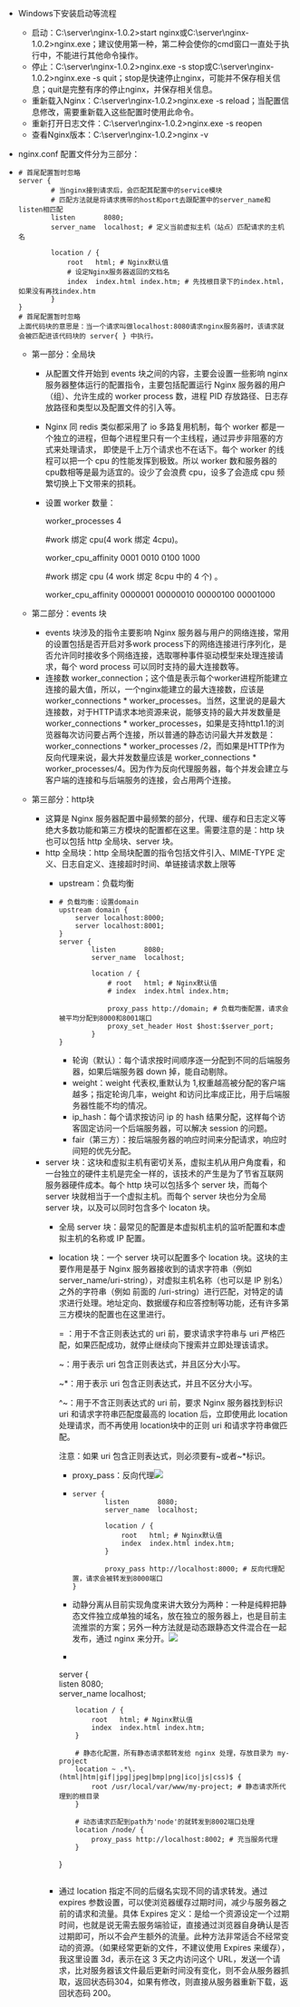 * Windows下安装启动等流程
  * 启动：C:\server\nginx-1.0.2>start nginx或C:\server\nginx-1.0.2>nginx.exe；建议使用第一种，第二种会使你的cmd窗口一直处于执行中，不能进行其他命令操作。
  * 停止：C:\server\nginx-1.0.2>nginx.exe -s stop或C:\server\nginx-1.0.2>nginx.exe -s quit；stop是快速停止nginx，可能并不保存相关信息；quit是完整有序的停止nginx，并保存相关信息。
  * 重新载入Nginx：C:\server\nginx-1.0.2>nginx.exe -s reload；当配置信息修改，需要重新载入这些配置时使用此命令。
  * 重新打开日志文件：C:\server\nginx-1.0.2>nginx.exe -s reopen
  * 查看Nginx版本：C:\server\nginx-1.0.2>nginx -v

* nginx.conf 配置文件分为三部分：

* ```nginx
  # 首尾配置暂时忽略
  server {  
          # 当nginx接到请求后，会匹配其配置中的service模块
          # 匹配方法就是将请求携带的host和port去跟配置中的server_name和listen相匹配
          listen       8080;        
          server_name  localhost; # 定义当前虚拟主机（站点）匹配请求的主机名
  
          location / {
              root   html; # Nginx默认值
              # 设定Nginx服务器返回的文档名
              index  index.html index.htm; # 先找根目录下的index.html，如果没有再找index.htm
          }
  }
  # 首尾配置暂时忽略
  上面代码块的意思是：当一个请求叫做localhost:8080请求nginx服务器时，该请求就会被匹配进该代码块的 server{ } 中执行。
  ```

  * 第一部分：全局块

    * 从配置文件开始到 events 块之间的内容，主要会设置一些影响 nginx 服务器整体运行的配置指令，主要包括配置运行 Nginx 服务器的用户（组）、允许生成的 worker process 数，进程 PID 存放路径、日志存放路径和类型以及配置文件的引入等。

    * Nginx 同 redis 类似都采用了 io 多路复用机制，每个 worker 都是一个独立的进程，但每个进程里只有一个主线程，通过异步非阻塞的方式来处理请求， 即使是千上万个请求也不在话下。每个 worker 的线程可以把一个 cpu 的性能发挥到极致。所以 worker 数和服务器的 cpu数相等是最为适宜的。设少了会浪费 cpu，设多了会造成 cpu 频繁切换上下文带来的损耗。

    * 设置 worker 数量：

      worker_processes 4

      #work 绑定 cpu(4 work 绑定 4cpu)。

      worker_cpu_affinity 0001 0010 0100 1000

      #work 绑定 cpu (4 work 绑定 8cpu 中的 4 个) 。

      worker_cpu_affinity 0000001 00000010 00000100 00001000
    
  * 第二部分：events 块

    * events 块涉及的指令主要影响 Nginx 服务器与用户的网络连接，常用的设置包括是否开启对多work process下的网络连接进行序列化，是否允许同时接收多个网络连接，选取哪种事件驱动模型来处理连接请求，每个 word process 可以同时支持的最大连接数等。
    * 连接数 worker_connection；这个值是表示每个worker进程所能建立连接的最大值，所以，一个nginx能建立的最大连接数，应该是worker_connections * worker_processes。当然，这里说的是最大连接数，对于HTTP请求本地资源来说，能够支持的最大并发数量是 worker_connections * worker_processes，如果是支持http1.1的浏览器每次访问要占两个连接，所以普通的静态访问最大并发数是：worker_connections * worker_processes /2，而如果是HTTP作为反向代理来说，最大并发数量应该是 worker_connections * worker_processes/4。因为作为反向代理服务器，每个并发会建立与客户端的连接和与后端服务的连接，会占用两个连接。
    
  * 第三部分：http块

    * 这算是 Nginx 服务器配置中最频繁的部分，代理、缓存和日志定义等绝大多数功能和第三方模块的配置都在这里。需要注意的是：http 块也可以包括 http 全局块、server 块。
    * http 全局块：http 全局块配置的指令包括文件引入、MIME-TYPE 定义、日志自定义、连接超时时间、单链接请求数上限等
      * upstream：负载均衡
      
      * ```nginx
        # 负载均衡：设置domain
        upstream domain {
            server localhost:8000;
            server localhost:8001;
        }
        server {  
                listen       8080;        
                server_name  localhost;
        
                location / {
                    # root   html; # Nginx默认值
                    # index  index.html index.htm;
                    
                    proxy_pass http://domain; # 负载均衡配置，请求会被平均分配到8000和8001端口
                    proxy_set_header Host $host:$server_port;
                }
        }
        ```
        
        * 轮询（默认）：每个请求按时间顺序逐一分配到不同的后端服务器，如果后端服务器 down 掉，能自动剔除。
        * weight：weight 代表权,重默认为 1,权重越高被分配的客户端越多；指定轮询几率，weight 和访问比率成正比，用于后端服务器性能不均的情况。
        * ip_hash：每个请求按访问 ip 的 hash 结果分配，这样每个访客固定访问一个后端服务器，可以解决 session 的问题。
        * fair（第三方）：按后端服务器的响应时间来分配请求，响应时间短的优先分配。
    * server 块：这块和虚拟主机有密切关系，虚拟主机从用户角度看，和一台独立的硬件主机是完全一样的，该技术的产生是为了节省互联网服务器硬件成本。每个 http 块可以包括多个 server 块，而每个 server 块就相当于一个虚拟主机。而每个 server 块也分为全局 server 块，以及可以同时包含多个 locaton 块。
      * 全局 server 块：最常见的配置是本虚拟机主机的监听配置和本虚拟主机的名称或 IP 配置。
    
      * location 块：一个 server 块可以配置多个 location 块。这块的主要作用是基于 Nginx 服务器接收到的请求字符串（例如 server_name/uri-string），对虚拟主机名称（也可以是 IP 别名）之外的字符串（例如 前面的 /uri-string）进行匹配，对特定的请求进行处理。地址定向、数据缓存和应答控制等功能，还有许多第三方模块的配置也在这里进行。
    
        = ：用于不含正则表达式的 uri 前，要求请求字符串与 uri 严格匹配，如果匹配成功，就停止继续向下搜索并立即处理该请求。
    
        ~：用于表示 uri 包含正则表达式，并且区分大小写。
    
        ~*：用于表示 uri 包含正则表达式，并且不区分大小写。
    
        ^~：用于不含正则表达式的 uri 前，要求 Nginx 服务器找到标识 uri 和请求字符串匹配度最高的 location 后，立即使用此 location 处理请求，而不再使用 location块中的正则 uri 和请求字符串做匹配。
    
        注意：如果 uri 包含正则表达式，则必须要有~或者~*标识。
    
        * proxy_pass：反向代理![](./Nginx/2.png)
        
        * ```nginx
          server {  
                  listen       8080;        
                  server_name  localhost;
          
                  location / {
                      root   html; # Nginx默认值
                      index  index.html index.htm;
                  }
                  
                  proxy_pass http://localhost:8000; # 反向代理配置，请求会被转发到8000端口
          }
          ```
        
        * 动静分离从目前实现角度来讲大致分为两种：一种是纯粹把静态文件独立成单独的域名，放在独立的服务器上，也是目前主流推崇的方案；另外一种方法就是动态跟静态文件混合在一起发布，通过 nginx 来分开。![](./Nginx/1.png)
        
        * ```nginx
        server {  
                listen       8080;        
                server_name  localhost;
        
                location / {
                    root   html; # Nginx默认值
                    index  index.html index.htm;
                }
                
                # 静态化配置，所有静态请求都转发给 nginx 处理，存放目录为 my-project
                location ~ .*\.(html|htm|gif|jpg|jpeg|bmp|png|ico|js|css)$ {
                    root /usr/local/var/www/my-project; # 静态请求所代理到的根目录
                }
                
                # 动态请求匹配到path为'node'的就转发到8002端口处理
                location /node/ {  
                    proxy_pass http://localhost:8002; # 充当服务代理
                }
        }
         ```
      * 通过 location 指定不同的后缀名实现不同的请求转发。通过 expires 参数设置，可以使浏览器缓存过期时间，减少与服务器之前的请求和流量。具体 Expires 定义：是给一个资源设定一个过期时间，也就是说无需去服务端验证，直接通过浏览器自身确认是否过期即可，所以不会产生额外的流量。此种方法非常适合不经常变动的资源。（如果经常更新的文件，不建议使用 Expires 来缓存），我这里设置 3d，表示在这 3 天之内访问这个 URL，发送一个请求，比对服务器该文件最后更新时间没有变化，则不会从服务器抓取，返回状态码304，如果有修改，则直接从服务器重新下载，返回状态码 200。
